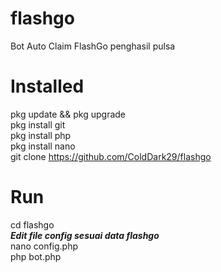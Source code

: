 # flashgo
Bot Auto Claim FlashGo penghasil pulsa
# Installed
pkg update && pkg upgrade  
pkg install git  
pkg install php  
pkg install nano  
git clone https://github.com/ColdDark29/flashgo  
# Run
cd flashgo  
***Edit file config sesuai data flashgo***  
nano config.php  
php bot.php
